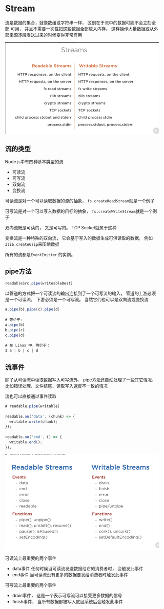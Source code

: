 # Stream

流是数据的集合，就像数组或字符串一样， 区别在于流中的数据可能不会立刻全部 可用， 并且不需要一次性把这些数据全部放入内存， 这样操作大量数据或从外部来源逐段发送过来的时候变得非常有用

![image-20200614104930063](../../assets/image-20200614104930063.png)



## 流的类型

Node.js中有四种基本类型的流

* 可读流
* 可写流
* 双向流
* 变换流

可读流是对一个可以读取数据的源的抽象， `fs.createReadStream`就是一个例子

可写流是对一个可以写入数据的目标的抽象， `fs.createWriteStream`就是一个例子

双向流既是可读的， 又是可写的。 TCP Socket就属于这种

变换流是一种特殊的双向流， 它会基于写入的数据生成可供读取的数据， 例如`zlib.createGzip`来压缩数据

所有的流都是`EventEmitter` 的实例。



## pipe方法

```js
readableSrc.pipe(writeableDest)
```

以管道的方式把一个可读流的输出连接到了一个可写流的输入， 管道的上游必须是一个可读流， 下游必须是一个可写流。 当然它们也可以是双向流或变换流

```js
a.pipe(b).pipe(c).pipe(d)

# 等价于:
a.pipe(b)
b.pipe(c)
c.pipe(d)

# 在 Linux 中，等价于：
$ a | b | c | d
```



## 流事件

除了从可读流中读取数据写入可写流外， pipe方法还自动处理了一些其它情况， 比如错误处理、文件结尾、读取写入速度不一致的情况

流也可以直接通过事件读取

```js
# readable.pipe(writable)

readable.on('data', (chunk) => {
  writable.write(chunk);
});

readable.on('end', () => {
  writable.end();
});
```

![image-20200614112435774](../../assets/image-20200614112435774.png)

可读流上最重要的两个事件

* data事件 任何时候当可读流发送数据给它的消费者时， 会触发此事件
* end事件 当可读流没有更多的数据要发给消费者时触发此事件

可写流上最重要的两个事件

* drain事件， 这是一个表示可写流可以接受更多数据的信号
* finish事件， 当所有数据都被写入底层系统后会触发此事件